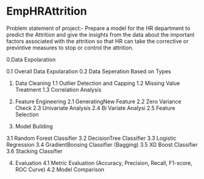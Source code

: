 # EmpHRAttrition
Problem statement of project:- 
Prepare a model for the HR department to predict the Attrition and give the insights from the data
about the important factors associated with the attrition so that HR can take the corrective or
previntive measures to stop or control the attrition.

0.Data Expolaration

  0.1 Overall Data Expolaration
  0.2 Data Seperation Based on Types

1. Data Cleaning
  1.1 Outlier Detection and Capping
  1.2 Missing Value Treatment
  1.3 Correlation Analysis
2. Feature Engineering
  2.1 GeneratingNew Feature
  2.2 Zero Variance Check
  2.3 Univariate Analysis
  2.4 Bi Variate Analysi
  2.5 Feature Selection
  
3. Model Building

  3.1 Random Forest Classifier
  3.2 DecisionTree Classifier
  3.3 Logistic Regression
  3.4 GradientBoosing Classifier (Bagging)
  3.5 XG Boost Classifier
  3.6 Stacking Classifier
  
4. Evaluation
  4.1 Metric Evaluation (Accuracy, Precision, Recall, F1-score, ROC Curve) 
  4.2 Model Comparison 
